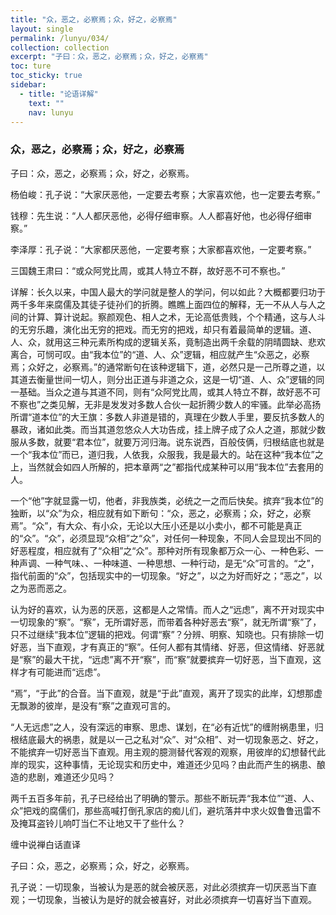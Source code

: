 ```yaml
---
title: "众，恶之，必察焉；众，好之，必察焉"
layout: single
permalink: /lunyu/034/
collection: collection
excerpt: "子曰：众，恶之，必察焉；众，好之，必察焉"
toc: ture
toc_sticky: true
sidebar:
  - title: "论语详解"
    text: ""
    nav: lunyu
---
```


### 众，恶之，必察焉；众，好之，必察焉

子曰：众，恶之，必察焉；众，好之，必察焉。

杨伯峻：孔子说：“大家厌恶他，一定要去考察；大家喜欢他，也一定要去考察。”

钱穆：先生说：“人人都厌恶他，必得仔细审察。人人都喜好他，也必得仔细审察。”

李泽厚：孔子说：“大家都厌恶他，一定要考察；大家都喜欢他，一定要考察。”

三国魏王肃曰：“或众阿党比周，或其人特立不群，故好恶不可不察也。”

详解：长久以来，中国人最大的学问就是整人的学问，何以如此？大概都要归功于两千多年来腐儒及其徒子徒孙们的折腾。瞧瞧上面四位的解释，无一不从人与人之间的计算、算计说起。察颜观色、相人之术，无论高低贵贱，个个精通，这与人斗的无穷乐趣，演化出无穷的把戏。而无穷的把戏，却只有着最简单的逻辑。道、人、众，就用这三种元素所构成的逻辑关系，竟制造出两千余载的阴晴圆缺、悲欢离合，可悯可叹。由“我本位”的“道、人、众”逻辑，相应就产生“众恶之，必察焉；众好之，必察焉。”的通常断句在该种逻辑下，道，必然只是一己所尊之道，以其道去衡量世间一切人，则分出正道与非道之众，这是一切“道、人、众”逻辑的同一基础。当众之道与其道不同，则有“众阿党比周，或其人特立不群，故好恶不可不察也”之类见解，无非是发发对多数人合伙一起折腾少数人的牢骚。此举必高扬所谓“道本位”的大王旗：多数人非道是错的，真理在少数人手里，要反抗多数人的暴政，诸如此类。而当其道忽悠众人大功告成，挂上牌子成了众人之道，那就少数服从多数，就要“君本位”，就要万河归海。说东说西，百般伎俩，归根结底也就是一个“我本位”而已，道归我，人依我，众服我，我是最大的。站在这种“我本位”之上，当然就会如四人所解的，把本章两“之”都指代成某种可以用“我本位”去套用的人。

一个“他”字就显露一切，他者，非我族类，必统之一之而后快矣。摈弃“我本位”的独断，以“众”为众，相应就有如下断句：“众，恶之，必察焉；众，好之，必察焉”。“众”，有大众、有小众，无论以大压小还是以小卖小，都不可能是真正的“众”。“众”，必须显现“众相”之“众”，对任何一种现象，不同人会显现出不同的好恶程度，相应就有了“众相”之“众”。那种对所有现象都万众一心、一种色彩、一种声调、一种气味、、一种味道、一种思想、一种行动，是无“众”可言的。“之”，指代前面的“众”，包括现实中的一切现象。“好之”，以之为好而好之；“恶之”，以之为恶而恶之。

认为好的喜欢，认为恶的厌恶，这都是人之常情。而人之“远虑”，离不开对现实中一切现象的“察”。“察”，无所谓好恶，而带着各种好恶去“察”，就无所谓“察”了，只不过继续“我本位”逻辑的把戏。何谓“察”？分辨、明察、知晓也。只有排除一切好恶，当下直观，才有真正的“察”。任何人都有其情绪、好恶，但这情绪、好恶就是“察”的最大干扰，“远虑”离不开“察”，而“察”就要摈弃一切好恶，当下直观，这样才有可能进而“远虑”。

“焉”，“于此”的合音。当下直观，就是“于此”直观，离开了现实的此岸，幻想那虚无飘渺的彼岸，是没有“察”之直观可言的。

“人无远虑”之人，没有深远的审察、思虑、谋划，在“必有近忧”的缠附祸患里，归根结底最大的祸患，就是以一己之私对“众”、对“众相”、对一切现象恶之、好之，不能摈弃一切好恶当下直观。用主观的臆测替代客观的观察，用彼岸的幻想替代此岸的现实，这种事情，无论现实和历史中，难道还少见吗？由此而产生的祸患、酿造的悲剧，难道还少见吗？

两千五百多年前，孔子已经给出了明确的警示。那些不断玩弄“我本位”“道、人、众”把戏的腐儒们，那些高喊打倒孔家店的痴儿们，避坑落井中求火奴鲁鲁迅雷不及掩耳盗铃儿响叮当仁不让地又干了些什么？

缠中说禅白话直译

子曰：众，恶之，必察焉；众，好之，必察焉。

孔子说：一切现象，当被认为是恶的就会被厌恶，对此必须摈弃一切厌恶当下直观；一切现象，当被认为是好的就会被喜好，对此必须摈弃一切喜好当下直观。